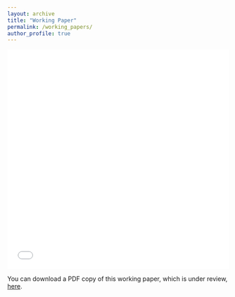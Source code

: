 ```yaml
---
layout: archive
title: "Working Paper"
permalink: /working_papers/
author_profile: true
---
```


<iframe src="/files/resistance_coltman-cormier.pdf" width="100%" height="500" frameborder="no" border="0" marginwidth="0" marginheight="0"></iframe>

You can download a PDF copy of this working paper, which is under review, [here](/files/resistance_coltman-cormier.pdf).

